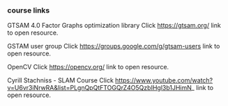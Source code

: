 ### course links
GTSAM 4.0
Factor Graphs optimization library
Click https://gtsam.org/ link to open resource.

GSTAM user group
Click https://groups.google.com/g/gtsam-users link to open resource.

OpenCV
Click https://opencv.org/ link to open resource.

Cyrill Stachniss - SLAM Course
Click https://www.youtube.com/watch?v=U6vr3iNrwRA&list=PLgnQpQtFTOGQrZ4O5QzbIHgl3b1JHimN_ link to open resource.